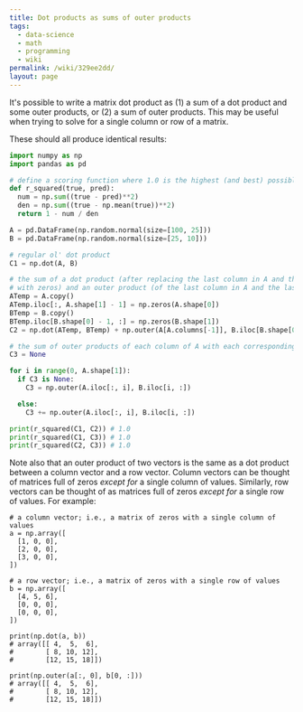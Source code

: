 ```yaml
---
title: Dot products as sums of outer products
tags:
  - data-science
  - math
  - programming
  - wiki
permalink: /wiki/329ee2dd/
layout: page
---
```


It's possible to write a matrix dot product as (1) a sum of a dot product and some outer products, or (2) a sum of outer products. This may be useful when trying to solve for a single column or row of a matrix.

These should all produce identical results:

```python
import numpy as np
import pandas as pd

# define a scoring function where 1.0 is the highest (and best) possible score
def r_squared(true, pred):
  num = np.sum((true - pred)**2)
  den = np.sum((true - np.mean(true))**2)
  return 1 - num / den

A = pd.DataFrame(np.random.normal(size=[100, 25]))
B = pd.DataFrame(np.random.normal(size=[25, 10]))

# regular ol' dot product
C1 = np.dot(A, B)

# the sum of a dot product (after replacing the last column in A and the last row in B
# with zeros) and an outer product (of the last column in A and the last row in B)
ATemp = A.copy()
ATemp.iloc[:, A.shape[1] - 1] = np.zeros(A.shape[0])
BTemp = B.copy()
BTemp.iloc[B.shape[0] - 1, :] = np.zeros(B.shape[1])
C2 = np.dot(ATemp, BTemp) + np.outer(A[A.columns[-1]], B.iloc[B.shape[0] - 1, :])

# the sum of outer products of each column of A with each corresponding row of B
C3 = None

for i in range(0, A.shape[1]):
  if C3 is None:
    C3 = np.outer(A.iloc[:, i], B.iloc[i, :])

  else:
    C3 += np.outer(A.iloc[:, i], B.iloc[i, :])

print(r_squared(C1, C2)) # 1.0
print(r_squared(C1, C3)) # 1.0
print(r_squared(C2, C3)) # 1.0
```

Note also that an outer product of two vectors is the same as a dot product between a column vector and a row vector. Column vectors can be thought of matrices full of zeros _except for_ a single column of values. Similarly, row vectors can be thought of as matrices full of zeros _except for_ a single row of values. For example:

```
# a column vector; i.e., a matrix of zeros with a single column of values
a = np.array([
  [1, 0, 0],
  [2, 0, 0],
  [3, 0, 0],
])

# a row vector; i.e., a matrix of zeros with a single row of values
b = np.array([
  [4, 5, 6],
  [0, 0, 0],
  [0, 0, 0],
])

print(np.dot(a, b))
# array([[ 4,  5,  6],
#        [ 8, 10, 12],
#        [12, 15, 18]])

print(np.outer(a[:, 0], b[0, :]))
# array([[ 4,  5,  6],
#        [ 8, 10, 12],
#        [12, 15, 18]])
```
